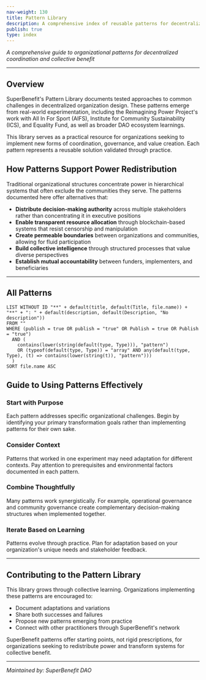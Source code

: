 ```yaml
---
nav-weight: 130
title: Pattern Library
description: A comprehensive index of reusable patterns for decentralized organizing and governance
publish: true
type: index
---
```

_A comprehensive guide to organizational patterns for decentralized coordination and collective benefit_

---

## Overview

SuperBenefit's Pattern Library documents tested approaches to common challenges in decentralized organization design. These patterns emerge from real-world experimentation, including the Reimagining Power Project's work with All In For Sport (AIFS), Institute for Community Sustainability (ICS), and Equality Fund, as well as broader DAO ecosystem learnings.

This library serves as a practical resource for organizations seeking to implement new forms of coordination, governance, and value creation. Each pattern represents a reusable solution validated through practice.

## How Patterns Support Power Redistribution

Traditional organizational structures concentrate power in hierarchical systems that often exclude the communities they serve. The patterns documented here offer alternatives that:

- **Distribute decision-making authority** across multiple stakeholders rather than concentrating it in executive positions
- **Enable transparent resource allocation** through blockchain-based systems that resist censorship and manipulation
- **Create permeable boundaries** between organizations and communities, allowing for fluid participation
- **Build collective intelligence** through structured processes that value diverse perspectives
- **Establish mutual accountability** between funders, implementers, and beneficiaries

---

## All Patterns


```dataview
LIST WITHOUT ID "**" + default(title, default(Title, file.name)) + "**" + ": " + default(description, default(Description, "No description"))
FROM "" 
WHERE (publish = true OR publish = "true" OR Publish = true OR Publish = "true")
  AND (
    contains(lower(string(default(type, Type))), "pattern") 
    OR (typeof(default(type, Type)) = "array" AND any(default(type, Type), (t) => contains(lower(string(t)), "pattern")))
  )
SORT file.name ASC
```
## Guide to Using Patterns Effectively

### Start with Purpose

Each pattern addresses specific organizational challenges. Begin by identifying your primary transformation goals rather than implementing patterns for their own sake.

### Consider Context

Patterns that worked in one experiment may need adaptation for different contexts. Pay attention to prerequisites and environmental factors documented in each pattern.

### Combine Thoughtfully

Many patterns work synergistically. For example, operational governance and community governance create complementary decision-making structures when implemented together.

### Iterate Based on Learning

Patterns evolve through practice. Plan for adaptation based on your organization's unique needs and stakeholder feedback.

---

## Contributing to the Pattern Library

This library grows through collective learning. Organizations implementing these patterns are encouraged to:

- Document adaptations and variations
- Share both successes and failures
- Propose new patterns emerging from practice
- Connect with other practitioners through SuperBenefit's network

SuperBenefit patterns offer starting points, not rigid prescriptions, for organizations seeking to redistribute power and transform systems for collective benefit.

---

_Maintained by: SuperBenefit DAO_
